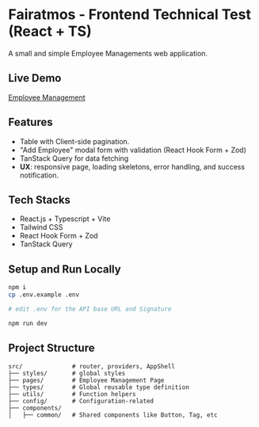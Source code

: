 # Fairatmos - Frontend Technical Test (React + TS)

A small and simple Employee Managements web application.

## Live Demo

[Employee Management](https://fairatmos-arba-employee-managements.vercel.app/)

## Features

- Table with Client-side pagination.
- "Add Employee" modal form with validation (React Hook Form + Zod)
- TanStack Query for data fetching
- **UX**: responsive page, loading skeletons, error handling, and success notification.

## Tech Stacks
- React.js + Typescript + Vite
- Tailwind CSS
- React Hook Form + Zod
- TanStack Query 

## Setup and Run Locally

```bash
npm i
cp .env.example .env  

# edit .env for the API base URL and Signature

npm run dev
```

## Project Structure

```
src/              # router, providers, AppShell
├── styles/       # global styles
├── pages/        # Employee Management Page
├── types/        # Global reusable type definition
├── utils/        # Function helpers
├── config/       # Configuration-related
├── components/
│   ├── common/   # Shared components like Button, Tag, etc
```



